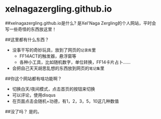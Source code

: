 # xelnagazergling.github.io

##xelnagazergling.github.io是什么?
是Xel'Naga Zergling的个人网站，平时会写一些奇怪的东西放这里！

##这里都有什么东西？
* 没事干写的奇妙玩具，放到了网页的`记录库`里
    *  FF14ACT的触发器，悬浮窗等
    *  各种小工具，比如随机数字，单位转换，FF14卡片占卜……
* 会把自己天天胡思乱想的东西放到网页的`笔记集`里

##你这个网站都有啥功能啊？
* 切换白天/夜间模式，点击首页的按钮来切换
* 可以评论，使用disqus
* 在页面点击会随机+功德，有1，2，3，5，10这几种数值

##没了吗？
是的。
